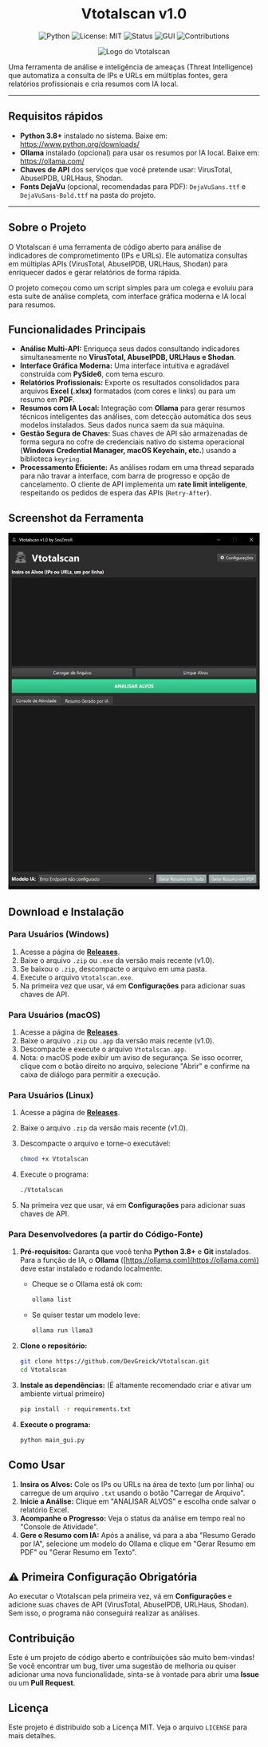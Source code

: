 <h1 align="center">Vtotalscan v1.0</h1>

<div align="center">

![Python](https://img.shields.io/badge/python-3.8+-blue.svg)
![License: MIT](https://img.shields.io/badge/License-MIT-green.svg)
![Status](https://img.shields.io/badge/status-active-success.svg)
![GUI](https://img.shields.io/badge/GUI-PySide6-purple.svg)
![Contributions](https://img.shields.io/badge/contributions-welcome-brightgreen.svg)

</div>

<p align="center">
  <img src="spy2-1.png" alt="Logo do Vtotalscan" width="150">
</p>

Uma ferramenta de análise e inteligência de ameaças (Threat Intelligence) que automatiza a consulta de IPs e URLs em múltiplas fontes, gera relatórios profissionais e cria resumos com IA local.

---

## Requisitos rápidos

- **Python 3.8+** instalado no sistema. Baixe em: https://www.python.org/downloads/  
- **Ollama** instalado (opcional) para usar os resumos por IA local. Baixe em: https://ollama.com/  
- **Chaves de API** dos serviços que você pretende usar: VirusTotal, AbuseIPDB, URLHaus, Shodan.  
- **Fonts DejaVu** (opcional, recomendadas para PDF): `DejaVuSans.ttf` e `DejaVuSans-Bold.ttf` na pasta do projeto.

---

## Sobre o Projeto

O Vtotalscan é uma ferramenta de código aberto para análise de indicadores de comprometimento (IPs e URLs). Ele automatiza consultas em múltiplas APIs (VirusTotal, AbuseIPDB, URLHaus, Shodan) para enriquecer dados e gerar relatórios de forma rápida.

O projeto começou como um script simples para um colega e evoluiu para esta suíte de análise completa, com interface gráfica moderna e IA local para resumos.

## Funcionalidades Principais

* **Análise Multi-API:** Enriqueça seus dados consultando indicadores simultaneamente no **VirusTotal, AbuseIPDB, URLHaus e Shodan**.
* **Interface Gráfica Moderna:** Uma interface intuitiva e agradável construída com **PySide6**, com tema escuro.
* **Relatórios Profissionais:** Exporte os resultados consolidados para arquivos **Excel (.xlsx)** formatados (com cores e links) ou para um resumo em **PDF**.
* **Resumos com IA Local:** Integração com **Ollama** para gerar resumos técnicos inteligentes das análises, com detecção automática dos seus modelos instalados. Seus dados nunca saem da sua máquina.
* **Gestão Segura de Chaves:** Suas chaves de API são armazenadas de forma segura no cofre de credenciais nativo do sistema operacional (**Windows Credential Manager, macOS Keychain, etc.**) usando a biblioteca `keyring`.
* **Processamento Eficiente:** As análises rodam em uma thread separada para não travar a interface, com barra de progresso e opção de cancelamento. O cliente de API implementa um **rate limit inteligente**, respeitando os pedidos de espera das APIs (`Retry-After`).

## Screenshot da Ferramenta

<p align="center">
  <img src="vtotalscan.png" alt="Screenshot da Aplicação">
</p>

## Download e Instalação

### Para Usuários (Windows)

1. Acesse a página de **[Releases](https://github.com/DevGreick/Vtotalscan/releases)**.
2. Baixe o arquivo `.zip` ou `.exe` da versão mais recente (v1.0).
3. Se baixou o `.zip`, descompacte o arquivo em uma pasta.
4. Execute o arquivo `Vtotalscan.exe`.
5. Na primeira vez que usar, vá em **Configurações** para adicionar suas chaves de API.

### Para Usuários (macOS)

1. Acesse a página de **[Releases](https://github.com/DevGreick/Vtotalscan/releases)**.
2. Baixe o arquivo `.zip` ou `.app` da versão mais recente (v1.0).
3. Descompacte e execute o arquivo `Vtotalscan.app`.
4. Nota: o macOS pode exibir um aviso de segurança. Se isso ocorrer, clique com o botão direito no arquivo, selecione "Abrir" e confirme na caixa de diálogo para permitir a execução.

### Para Usuários (Linux)

1. Acesse a página de **[Releases](https://github.com/DevGreick/Vtotalscan/releases)**.
2. Baixe o arquivo `.zip` da versão mais recente (v1.0).
3. Descompacte o arquivo e torne-o executável:

   ```bash
   chmod +x Vtotalscan
   ```
4. Execute o programa:

   ```bash
   ./Vtotalscan
   ```
5. Na primeira vez que usar, vá em **Configurações** para adicionar suas chaves de API.

### Para Desenvolvedores (a partir do Código-Fonte)

1. **Pré-requisitos:** Garanta que você tenha **Python 3.8+** e **Git** instalados. Para a função de IA, o **Ollama** ([https://ollama.com](https://ollama.com)) deve estar instalado e rodando localmente.
   - Cheque se o Ollama está ok com:

     ```bash
     ollama list
     ```
   - Se quiser testar um modelo leve:

     ```bash
     ollama run llama3
     ```

2. **Clone o repositório:**
   ```bash
   git clone https://github.com/DevGreick/Vtotalscan.git
   cd Vtotalscan
   ```

3. **Instale as dependências:**
   (É altamente recomendado criar e ativar um ambiente virtual primeiro)
   ```bash
   pip install -r requirements.txt
   ```

4. **Execute o programa:**
   ```bash
   python main_gui.py
   ```

## Como Usar

1. **Insira os Alvos:** Cole os IPs ou URLs na área de texto (um por linha) ou carregue de um arquivo `.txt` usando o botão "Carregar de Arquivo".
2. **Inicie a Análise:** Clique em "ANALISAR ALVOS" e escolha onde salvar o relatório Excel.
3. **Acompanhe o Progresso:** Veja o status da análise em tempo real no "Console de Atividade".
4. **Gere o Resumo com IA:** Após a análise, vá para a aba "Resumo Gerado por IA", selecione um modelo do Ollama e clique em "Gerar Resumo em PDF" ou "Gerar Resumo em Texto".

## ⚠️ Primeira Configuração Obrigatória

Ao executar o Vtotalscan pela primeira vez, vá em **Configurações** e adicione suas chaves de API (VirusTotal, AbuseIPDB, URLHaus, Shodan).  
Sem isso, o programa não conseguirá realizar as análises.

## Contribuição

Este é um projeto de código aberto e contribuições são muito bem-vindas! Se você encontrar um bug, tiver uma sugestão de melhoria ou quiser adicionar uma nova funcionalidade, sinta-se à vontade para abrir uma **Issue** ou um **Pull Request**.

## Licença

Este projeto é distribuído sob a Licença MIT. Veja o arquivo `LICENSE` para mais detalhes.
